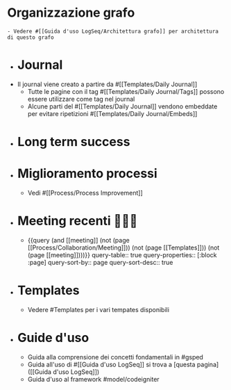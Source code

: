 # Organizzazione grafo
	- Vedere #[[Guida d'uso LogSeq/Architettura grafo]] per architettura di questo grafo
- # Journal
- Il journal viene creato a partire da #[[Templates/Daily Journal]]
	- Tutte le pagine con il tag #[[Templates/Daily Journal/Tags]] possono essere utilizzare come tag nel journal
	- Alcune parti del #[[Templates/Daily Journal]] vendono embeddate per evitare ripetizioni #[[Templates/Daily Journal/Embeds]]
- # Long term success
- # Miglioramento processi
	- Vedi #[[Process/Process Improvement]]
- # Meeting recenti 🧑‍🤝‍🧑
	- {{query (and [[meeting]] (not (page [[Process/Collaboration/Meeting]])) (not (page [[Templates]])) (not (page [[meeting]])))}}
	  query-table:: true
	  query-properties:: [:block :page]
	  query-sort-by:: page
	  query-sort-desc:: true
- # Templates
	- Vedere #Templates per i vari tempates disponibili
- # Guide d'uso
	- Guida alla comprensione dei concetti fondamentali in #gsped
	- Guida all'uso di #[[Guida d'uso LogSeq]] si trova a [questa pagina]([[Guida d'uso LogSeq]])
	- Guida d'uso al framework #model/codeigniter
